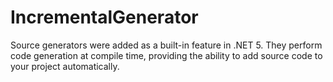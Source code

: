 # IncrementalGenerator
Source generators were added as a built-in feature in .NET 5. They perform code generation at compile time, providing the ability to add source code to your project automatically.

